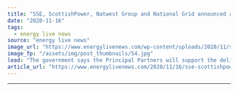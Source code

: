 ```yaml
---
title: "SSE, ScottishPower, Natwest Group and National Grid announced as first COP26 sponsors"
date: "2020-11-16"
tags: 
  - energy live news
source: "energy live news"
image_url: "https://www.energylivenews.com/wp-content/uploads/2020/11/shutterstock_1779547076.jpg"
image_fp: "/assets/img/post_thumbnails/54.jpg"
lead: "The government says the Principal Partners will support the delivery of a successful and ambitious COP and notes they represent ‘some of the leading lenders, investors and energy companies in the UK’"
article_url: "https://www.energylivenews.com/2020/11/16/sse-scottishpower-natwest-group-and-national-grid-announced-as-first-cop26-sponsors/"
---
```


---
